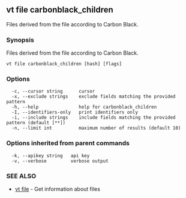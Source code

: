 ## vt file carbonblack_children

Files derived from the file according to Carbon Black.

### Synopsis

Files derived from the file according to Carbon Black.

```
vt file carbonblack_children [hash] [flags]
```

### Options

```
  -c, --cursor string      cursor
  -x, --exclude strings    exclude fields matching the provided pattern
  -h, --help               help for carbonblack_children
  -I, --identifiers-only   print identifiers only
  -i, --include strings    include fields matching the provided pattern (default [**])
  -n, --limit int          maximum number of results (default 10)
```

### Options inherited from parent commands

```
  -k, --apikey string   api key
  -v, --verbose         verbose output
```

### SEE ALSO

* [vt file](vt_file.md)	 - Get information about files

